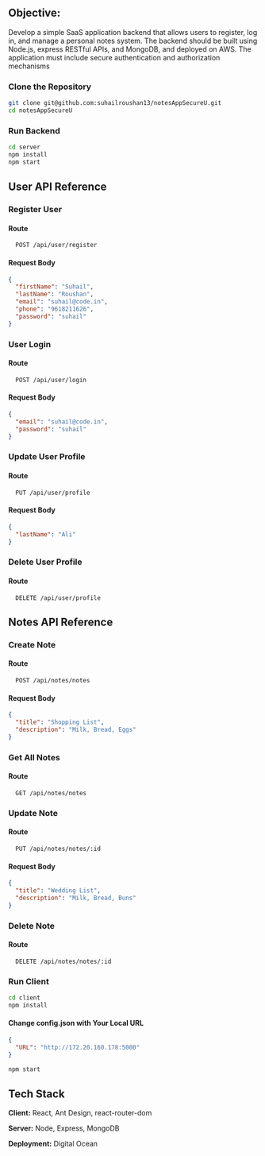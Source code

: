 ## Objective:

Develop a simple SaaS application backend that allows users to register, log in, and manage a
personal notes system. The backend should be built using Node.js, express RESTful APIs, and
MongoDB, and deployed on AWS. The application must include secure authentication and
authorization mechanisms

### Clone the Repository

```bash
git clone git@github.com:suhailroushan13/notesAppSecureU.git
cd notesAppSecureU
```

### Run Backend

```bash
cd server
npm install
npm start
```

## User API Reference

### Register User

#### Route

```http
  POST /api/user/register
```

#### Request Body

```json
{
  "firstName": "Suhail",
  "lastName": "Roushan",
  "email": "suhail@code.in",
  "phone": "9618211626",
  "password": "suhail"
}
```

### User Login

#### Route

```http
  POST /api/user/login
```

#### Request Body

```json
{
  "email": "suhail@code.in",
  "password": "suhail"
}
```

### Update User Profile

#### Route

```http
  PUT /api/user/profile
```

#### Request Body

```json
{
  "lastName": "Ali"
}
```

### Delete User Profile

#### Route

```http
  DELETE /api/user/profile
```

## Notes API Reference

### Create Note

#### Route

```http
  POST /api/notes/notes
```

#### Request Body

```json
{
  "title": "Shopping List",
  "description": "Milk, Bread, Eggs"
}
```

### Get All Notes

#### Route

```http
  GET /api/notes/notes
```

### Update Note

#### Route

```http
  PUT /api/notes/notes/:id
```

#### Request Body

```json
{
  "title": "Wedding List",
  "description": "Milk, Bread, Buns"
}
```

### Delete Note

#### Route

```http
  DELETE /api/notes/notes/:id
```

### Run Client

```bash
cd client
npm install

```

#### Change config.json with Your Local URL

```json
{
  "URL": "http://172.20.160.178:5000"
}
```

```bash
npm start
```

## Tech Stack

**Client:** React, Ant Design, react-router-dom

**Server:** Node, Express, MongoDB

**Deployment:** Digital Ocean
